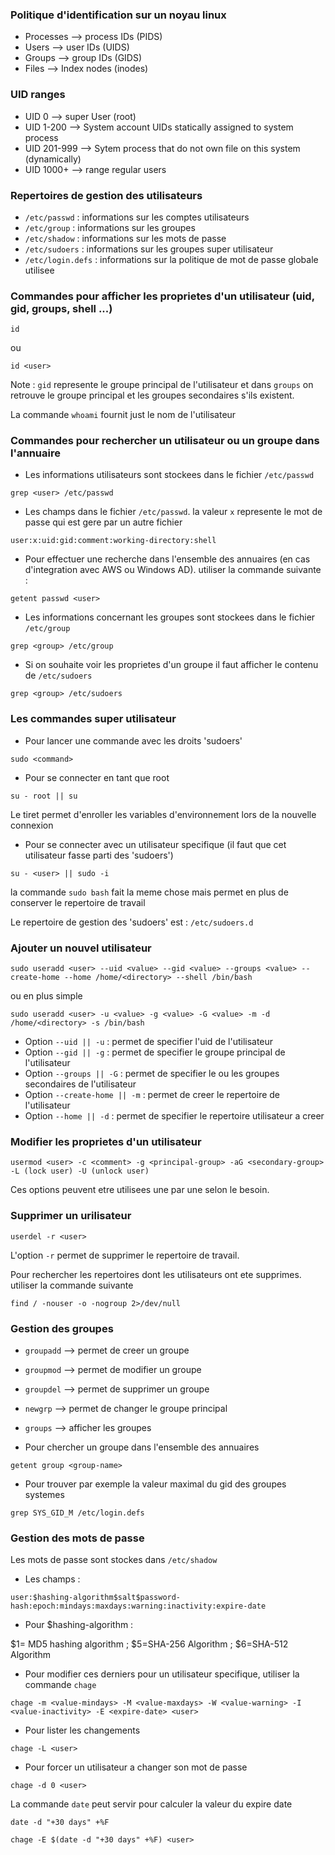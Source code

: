 ### Politique d'identification sur un noyau linux 
- Processes --> process IDs (PIDS)
- Users --> user IDs (UIDS)
- Groups --> group IDs (GIDS)
- Files --> Index nodes (inodes)

### UID ranges 
- UID 0 --> super User (root)
- UID 1-200 --> System account UIDs statically assigned to system process
- UID 201-999 --> Sytem process that do not own file on this system (dynamically)
- UID 1000+ --> range regular users

### Repertoires de gestion des utilisateurs
- ```/etc/passwd``` : informations sur les comptes utilisateurs
- ```/etc/group``` : informations sur les groupes 
- ```/etc/shadow``` : informations sur les mots de passe 
- ```/etc/sudoers``` : informations sur les groupes super utilisateur
- ```/etc/login.defs``` : informations sur la politique de mot de passe globale utilisee
  
### Commandes pour afficher les proprietes d'un utilisateur (uid, gid, groups, shell ...)
```
id 
```
ou
```
id <user>
```
Note : ```gid``` represente le groupe principal de l'utilisateur et dans ```groups``` on retrouve le groupe principal et les groupes secondaires s'ils existent.

La commande ```whoami``` fournit just le nom de l'utilisateur 

### Commandes pour rechercher un utilisateur ou un groupe dans l'annuaire 
- Les informations utilisateurs sont stockees dans le fichier ```/etc/passwd```
```
grep <user> /etc/passwd
```
- Les champs dans le fichier ```/etc/passwd```. la valeur ```x``` represente le mot de passe qui est gere par un autre fichier 
```
user:x:uid:gid:comment:working-directory:shell
```
- Pour effectuer une recherche dans l'ensemble des annuaires (en cas d'integration avec AWS ou Windows AD). utiliser la commande suivante :
```
getent passwd <user>
```
- Les informations concernant les groupes sont stockees dans le fichier ```/etc/group```
```
grep <group> /etc/group
```
- Si on souhaite voir les proprietes d'un groupe il faut afficher le contenu de ```/etc/sudoers```
```
grep <group> /etc/sudoers
```

### Les commandes super utilisateur
- Pour lancer une commande avec les droits 'sudoers'
```
sudo <command>
```
- Pour se connecter en tant que root
```
su - root || su  
```
Le tiret permet d'enroller les variables d'environnement lors de la nouvelle connexion 
- Pour se connecter avec un utilisateur specifique (il faut que cet utilisateur fasse parti des 'sudoers') 
```
su - <user> || sudo -i 
```
la commande ``` sudo bash ``` fait la meme chose mais permet en plus de conserver le repertoire de travail 

Le repertoire de gestion des 'sudoers' est : ``` /etc/sudoers.d ```

### Ajouter un nouvel utilisateur 
```
sudo useradd <user> --uid <value> --gid <value> --groups <value> --create-home --home /home/<directory> --shell /bin/bash 
```
ou en plus simple 
```
sudo useradd <user> -u <value> -g <value> -G <value> -m -d /home/<directory> -s /bin/bash 
```
- Option ``` --uid || -u ``` : permet de specifier l'uid de l'utilisateur 
- Option ``` --gid || -g ``` : permet de specifier le groupe principal de l'utilisateur
- Option ``` --groups || -G ``` : permet de specifier le ou les groupes secondaires de l'utilisateur 
- Option ``` --create-home || -m ``` : permet de creer le repertoire de l'utilisateur 
- Option ``` --home || -d ``` : permet de specifier le repertoire utilisateur a creer

### Modifier les proprietes d'un utilisateur
```
usermod <user> -c <comment> -g <principal-group> -aG <secondary-group> -L (lock user) -U (unlock user)  
```
Ces options peuvent etre utilisees une par une selon le besoin.

### Supprimer un urilisateur 
```
userdel -r <user>
```
L'option ``` -r ``` permet de supprimer le repertoire de travail. 

Pour rechercher les repertoires dont les utilisateurs ont ete supprimes. utiliser la commande suivante 
```
find / -nouser -o -nogroup 2>/dev/null
```

### Gestion des groupes 
- ```groupadd``` --> permet de creer un groupe
- ```groupmod``` --> permet de modifier un groupe
- ```groupdel``` --> permet de supprimer un groupe
- ```newgrp```   --> permet de changer le groupe principal  
- ```groups```   --> afficher les groupes

- Pour chercher un groupe dans l'ensemble des annuaires 
```
getent group <group-name>
```
- Pour trouver par exemple la valeur maximal du gid des groupes systemes 
```
grep SYS_GID_M /etc/login.defs
```

### Gestion des mots de passe 
Les mots de passe sont stockes dans ```/etc/shadow```

- Les champs : 
```
user:$hashing-algorithm$salt$password-hash:epoch:mindays:maxdays:warning:inactivity:expire-date
```
- Pour $hashing-algorithm :

$1= MD5 hashing algorithm ; $5=SHA-256 Algorithm ; $6=SHA-512 Algorithm

- Pour modifier ces derniers pour un utilisateur specifique, utiliser la commande ```chage``` 
```
chage -m <value-mindays> -M <value-maxdays> -W <value-warning> -I <value-inactivity> -E <expire-date> <user>  
```
- Pour lister les changements
```
chage -L <user>
```
- Pour forcer un utilisateur a changer son mot de passe
```
chage -d 0 <user>
```

La commande ```date``` peut servir pour calculer la valeur du expire date
```
date -d "+30 days" +%F
```
```
chage -E $(date -d "+30 days" +%F) <user>
```
